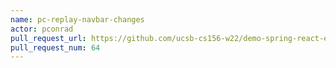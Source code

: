 ```yaml
---
name: pc-replay-navbar-changes
actor: pconrad
pull_request_url: https://github.com/ucsb-cs156-w22/demo-spring-react-example-v2/pull/64
pull_request_num: 64
---
```

